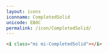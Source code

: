 ```yaml
---
layout: icons
iconname: CompletedSolid
unicode: EB0C
permalink: /icon/CompletedSolid/
---
```


``` html
<i class="mi mi-CompletedSolid"></i>
```
